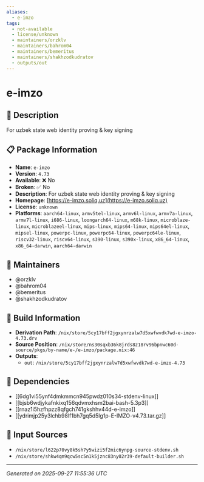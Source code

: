 ```yaml
---
aliases:
  - e-imzo
tags:
  - not-available
  - license/unknown
  - maintainers/orzklv
  - maintainers/bahrom04
  - maintainers/bemeritus
  - maintainers/shakhzodkudratov
  - outputs/out
---
```


# e-imzo

## 📝 Description

For uzbek state web identity proving & key signing

## 📋 Package Information

- **Name**: `e-imzo`
- **Version**: `4.73`
- **Available**: ❌ No
- **Broken**: ✅ No
- **Description**: For uzbek state web identity proving & key signing
- **Homepage**: [https://e-imzo.soliq.uz](https://e-imzo.soliq.uz)
- **License**: `unknown`
- **Platforms**: `aarch64-linux`, `armv5tel-linux`, `armv6l-linux`, `armv7a-linux`, `armv7l-linux`, `i686-linux`, `loongarch64-linux`, `m68k-linux`, `microblaze-linux`, `microblazeel-linux`, `mips-linux`, `mips64-linux`, `mips64el-linux`, `mipsel-linux`, `powerpc-linux`, `powerpc64-linux`, `powerpc64le-linux`, `riscv32-linux`, `riscv64-linux`, `s390-linux`, `s390x-linux`, `x86_64-linux`, `x86_64-darwin`, `aarch64-darwin`
## 👥 Maintainers

- @orzklv
- @bahrom04
- @bemeritus
- @shakhzodkudratov


## 🔧 Build Information

- **Derivation Path**: `/nix/store/5cy17bff2jgxynrzalw7d5xwfwvdk7wd-e-imzo-4.73.drv`
- **Source Position**: `/nix/store/ns30sqxb36k8jrds8z18rv96bpnwc60d-source/pkgs/by-name/e-/e-imzo/package.nix:46`
- **Outputs**:
  - `out`:  `/nix/store/5cy17bff2jgxynrzalw7d5xwfwvdk7wd-e-imzo-4.73`

## 🔗 Dependencies

- [[6dg1vi55ynf4dmkmmcn945pwdz010s34-stdenv-linux]]
- [[bjsb6wdjykafnkixq156qdvmxhsm2bai-bash-5.3p3]]
- [[rnaz1i5hzfhpzz8qfgch741gkshhv44d-e-imzo]]
- [[ydrimjp25y3lchb98lf1bh7gq5d5lg1p-E-IMZO-v4.73.tar.gz]]

## 📁 Input Sources

- `/nix/store/l622p70vy8k5sh7y5wizi5f2mic6ynpg-source-stdenv.sh`
- `/nix/store/shkw4qm9qcw5sc5n1k5jznc83ny02r39-default-builder.sh`

---
*Generated on 2025-09-27 11:55:36 UTC*
